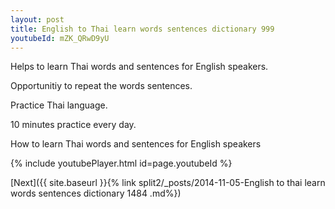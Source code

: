 ```yaml
---
layout: post
title: English to Thai learn words sentences dictionary 999 
youtubeId: mZK_QRwD9yU
---
```

 
 
Helps to learn Thai words and sentences for English speakers.

Opportunitiy to repeat the words sentences. 

Practice Thai language. 
 
10 minutes practice every day. 
 
How to learn Thai words and sentences for English speakers 
 
{% include youtubePlayer.html id=page.youtubeId %}
 
 
[Next]({{ site.baseurl }}{% link  split2/_posts/2014-11-05-English to thai learn words sentences dictionary 1484 .md%})
 
